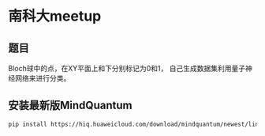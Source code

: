 # 南科大meetup

## 题目

Bloch球中的点，在XY平面上和下分别标记为0和1， 自己生成数据集利用量子神经网络来进行分类。

## 安装最新版MindQuantum

```bash
pip install https://hiq.huaweicloud.com/download/mindquantum/newest/linux/mindquantum-master-cp37-cp37m-linux_x86_64.whl -i https://pypi.tuna.tsinghua.edu.cn/simple
```
